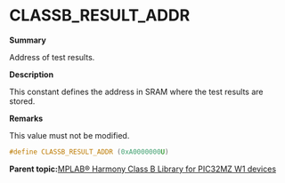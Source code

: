 # CLASSB\_RESULT\_ADDR

**Summary**

Address of test results.

**Description**

This constant defines the address in SRAM where the test results are stored.

**Remarks**

This value must not be modified.

```c
#define CLASSB_RESULT_ADDR (0xA0000000U)
```

**Parent topic:**[MPLAB® Harmony Class B Library for PIC32MZ W1 devices](GUID-B046F97C-6BDC-45FC-BC1F-8C54B8F6F09A.md)

